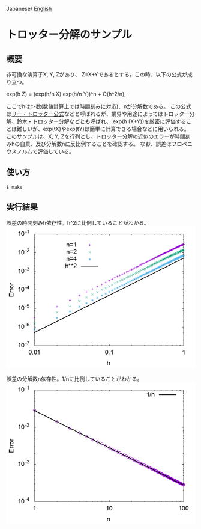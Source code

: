 Japanese/ [English](README.md)
# トロッター分解のサンプル

## 概要

非可換な演算子X, Y, Zがあり、 Z=X+Yであるとする。この時、以下の公式が成り立つ。

exp(h Z) = (exp(h/n X) exp(h/n Y))^n + O(h^2/n),

ここでhはc-数(数値計算上では時間刻みに対応)、nが分解数である。
この公式は[リー・トロッター公式](https://ja.wikipedia.org/wiki/%E3%83%AA%E3%83%BC%E3%83%BB%E3%83%88%E3%83%AD%E3%83%83%E3%82%BF%E3%83%BC%E7%A9%8D%E5%85%AC%E5%BC%8F)などと呼ばれるが、業界や用途によってはトロッター分解、鈴木・トロッター分解などとも呼ばれ、
exp(h (X+Y))を厳密に評価することは難しいが、exp(tX)やexp(tY)は簡単に計算できる場合などに用いられる。
このサンプルは、X, Y, Zを行列とし、トロッター分解の近似のエラーが時間刻みhの自乗、及び分解数nに反比例することを確認する。
なお、誤差はフロベニウスノルムで評価している。

## 使い方

```
$ make
```
## 実行結果

誤差の時間刻みh依存性。h^2に比例していることがわかる。
![h.png](h.png)

誤差の分解数n依存性。1/nに比例していることがわかる。
![n.png](n.png)
